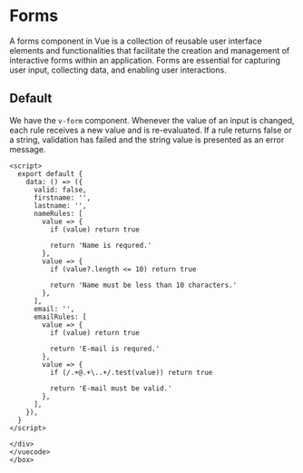 # Forms

<box header>
    A forms component in Vue is a collection of reusable user interface elements and functionalities that facilitate the creation and management of interactive forms within an application. Forms are essential for capturing user input, collecting data, and enabling user interactions.

## Default

We have the `v-form` component. Whenever the value of an input is changed, each rule receives a new value and is re-evaluated. If a rule returns false or a string, validation has failed and the string value is presented as an error message.

<vuecode md>
<div slot="demo">
<template>
  <v-form v-model="valid">
    <v-container>
      <v-row>
        <v-col
          cols="12"
          md="4"
        >
          <v-text-field
            v-model="firstname"
            :rules="nameRules"
            :counter="10"
            label="First name"
            required
          ></v-text-field>
        </v-col>

        <v-col
          cols="12"
          md="4"
        >
          <v-text-field
            v-model="lastname"
            :rules="nameRules"
            :counter="10"
            label="Last name"
            required
          ></v-text-field>
        </v-col>

        <v-col
          cols="12"
          md="4"
        >
          <v-text-field
            v-model="email"
            :rules="emailRules"
            label="E-mail"
            required
          ></v-text-field>
        </v-col>
      </v-row>
    </v-container>
  </v-form>
</template>

    <script>
      export default {
        data: () => ({
          valid: false,
          firstname: '',
          lastname: '',
          nameRules: [
            value => {
              if (value) return true

              return 'Name is requred.'
            },
            value => {
              if (value?.length <= 10) return true

              return 'Name must be less than 10 characters.'
            },
          ],
          email: '',
          emailRules: [
            value => {
              if (value) return true

              return 'E-mail is requred.'
            },
            value => {
              if (/.+@.+\..+/.test(value)) return true

              return 'E-mail must be valid.'
            },
          ],
        }),
      }
    </script>

    </div>
    </vuecode>
    </box>
